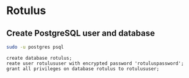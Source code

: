 # Rotulus

## Create PostgreSQL user and database

```bash
sudo -u postgres psql
```

```psql
create database rotulus;
reate user rotulususer with encrypted password 'rotuluspassword';
grant all privileges on database rotulus to rotulususer;
```


